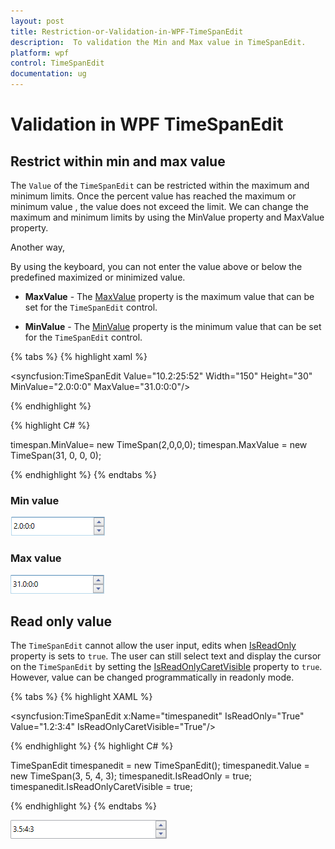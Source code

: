```yaml
---
layout: post
title: Restriction-or-Validation-in-WPF-TimeSpanEdit
description:  To validation the Min and Max value in TimeSpanEdit.
platform: wpf
control: TimeSpanEdit
documentation: ug
---
```


#  Validation in WPF TimeSpanEdit

## Restrict within min and max value

The `Value` of the `TimeSpanEdit` can be restricted within the maximum and minimum limits. Once the percent value has reached the maximum or minimum value , the value does not exceed the limit. We can change the maximum and minimum limits by using the MinValue property and MaxValue property.

Another way,

By using the keyboard, you can not enter the value above or below the predefined maximized or minimized value.

* **MaxValue** - The [MaxValue](https://help.syncfusion.com/cr/wpf/Syncfusion.Shared.Wpf~Syncfusion.Windows.Shared.TimeSpanEdit~MaxValue.html) property is the maximum value that can be set for the `TimeSpanEdit` control.

* **MinValue** - The [MinValue](https://help.syncfusion.com/cr/wpf/Syncfusion.Shared.Wpf~Syncfusion.Windows.Shared.TimeSpanEdit~MinValue.html) property is the minimum value that can be set for the `TimeSpanEdit` control.

{% tabs %}
{% highlight xaml %}

<syncfusion:TimeSpanEdit Value="10.2:25:52" Width="150" Height="30" MinValue="2.0:0:0" MaxValue="31.0:0:0"/>

{% endhighlight %}

{% highlight C# %}

timespan.MinValue= new TimeSpan(2,0,0,0);
timespan.MaxValue = new TimeSpan(31, 0, 0, 0);

{% endhighlight %}
{% endtabs %}

### Min value
![Validate the minimum in WPF TimeSpanedit](Restriction-or-validation_images/wpf-TimeSpanEdit-minValue.png)
### Max value

![Validate the maximum in WPF TimeSpanedit](Restriction-or-validation_images/wpf-TimeSpanEdit-maxValue.png)


## Read only value

The `TimeSpanEdit` cannot allow the user input, edits when [IsReadOnly](https://docs.microsoft.com/en-us/dotnet/api/system.windows.controls.primitives.textboxbase.isreadonly?redirectedfrom=MSDN&view=netframework-4.7.2#System_Windows_Controls_Primitives_TextBoxBase_IsReadOnly) property is sets to `true`. The user can still select text and display the cursor on the `TimeSpanEdit` by setting the [IsReadOnlyCaretVisible](https://docs.microsoft.com/en-us/dotnet/api/system.windows.controls.primitives.textboxbase.isreadonlycaretvisible?view=netframework-4.8) property to `true`. However, value can be changed programmatically in readonly mode.

{% tabs %}
{% highlight XAML %}

<syncfusion:TimeSpanEdit x:Name="timespanedit" IsReadOnly="True" Value="1.2:3:4" IsReadOnlyCaretVisible="True"/>

{% endhighlight %}
{% highlight C# %}

TimeSpanEdit timespanedit = new TimeSpanEdit();
timespanedit.Value = new TimeSpan(3, 5, 4, 3);
timespanedit.IsReadOnly = true;
timespanedit.IsReadOnlyCaretVisible = true;

{% endhighlight %}
{% endtabs %}

![TimeSpanEdit in read-only mode](Restriction-or-validation_images/Restriction-or-Validation_ReadOnly.png)

